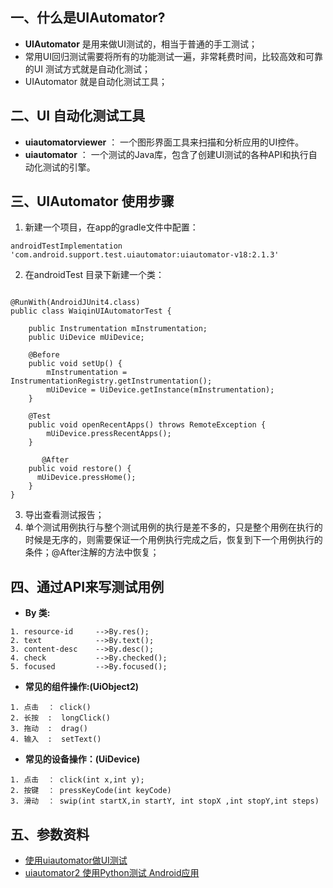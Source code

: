 ## 一、什么是UIAutomator?

* **UIAutomator** 是用来做UI测试的，相当于普通的手工测试；
* 常用UI回归测试需要将所有的功能测试一遍，非常耗费时间，比较高效和可靠的UI 测试方式就是自动化测试；
* UIAutomator 就是自动化测试工具；


## 二、UI 自动化测试工具

* **uiautomatorviewer** ： 一个图形界面工具来扫描和分析应用的UI控件。
* **uiautomator** ： 一个测试的Java库，包含了创建UI测试的各种API和执行自动化测试的引擎。



## 三、UIAutomator 使用步骤

1. 新建一个项目，在app的gradle文件中配置：
```
androidTestImplementation 'com.android.support.test.uiautomator:uiautomator-v18:2.1.3'
```
2. 在androidTest 目录下新建一个类：
```

@RunWith(AndroidJUnit4.class)
public class WaiqinUIAutomatorTest {

    public Instrumentation mInstrumentation;
    public UiDevice mUiDevice;

    @Before
    public void setUp() {
        mInstrumentation = InstrumentationRegistry.getInstrumentation();
        mUiDevice = UiDevice.getInstance(mInstrumentation);
    }

    @Test
    public void openRecentApps() throws RemoteException {
        mUiDevice.pressRecentApps();
    }

       @After
    public void restore() {
      mUiDevice.pressHome();
    }
}
```
3. 导出查看测试报告；
4. 单个测试用例执行与整个测试用例的执行是差不多的，只是整个用例在执行的时候是无序的，则需要保证一个用例执行完成之后，恢复到下一个用例执行的条件；@After注解的方法中恢复；


## 四、通过API来写测试用例

* **By 类:**
```
1. resource-id     -->By.res();
2. text            -->By.text();
3. content-desc    -->By.desc();
4. check           -->By.checked();
5. focused         -->By.focused();
```

* **常见的组件操作:(UiObject2)**
```
1. 点击  ： click()
2. 长按  :  longClick()
3. 拖动  :  drag()
4. 输入  :  setText()
```

* **常见的设备操作：(UiDevice)**
```
1. 点击  ： click(int x,int y);
2. 按键  ： pressKeyCode(int keyCode)
3. 滑动  ： swip(int startX,in startY, int stopX ,int stopY,int steps)
```


## 五、参数资料

* [使用uiautomator做UI测试](http://blog.chengyunfeng.com/?p=504)
* [uiautomator2 使用Python测试 Android应用](https://www.cnblogs.com/fnng/p/8486863.html)